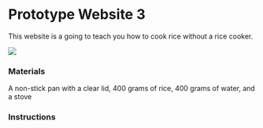 <!DOCTYPE html>
<head>
    <h1>Prototype Website 3
    </h1>
</head>
<body>
    <p>This website is a going to teach you how to cook rice without a rice cooker.
    </p>
<img src="https://learn.compactappliance.com/wp-content/uploads/2012/03/rice-cooker.jpg"/>
    <h3>Materials
    </h3>
    <p>A non-stick pan with a clear lid, 400 grams of rice, 400 grams of water, and a stove
    </p>
    <h3>Instructions
    </h3>
    <p>
